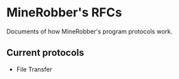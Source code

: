 # MineRobber's RFCs
Documents of how MineRobber's program protocols work.

## Current protocols
  - File Transfer
